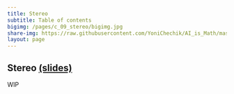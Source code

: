 ```yaml
---
title: Stereo
subtitle: Table of contents
bigimg: /pages/c_09_stereo/bigimg.jpg
share-img: https://raw.githubusercontent.com/YoniChechik/AI_is_Math/master/docs/pages/c_09_stereo/bigimg.jpg
layout: page
---
```


## **Stereo** [(slides)](/pages/c_09_stereo/stereo.pdf)

WIP

